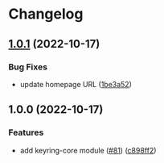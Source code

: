 # Changelog

## [1.0.1](https://github.com/web3-storage/w3ui/compare/keyring-core-v1.0.0...keyring-core-v1.0.1) (2022-10-17)


### Bug Fixes

* update homepage URL ([1be3a52](https://github.com/web3-storage/w3ui/commit/1be3a523d0fac469237ddf536090c028d4ed2eac))

## 1.0.0 (2022-10-17)


### Features

* add keyring-core module ([#81](https://github.com/web3-storage/w3ui/issues/81)) ([c898ff2](https://github.com/web3-storage/w3ui/commit/c898ff21444c98c2d7bd4fd2cd1222bf9273cc69))
